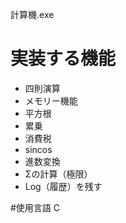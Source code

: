 計算機.exe
# 実装する機能

* 四則演算
* メモリー機能
* 平方根
* 累乗
* 消費税
* sincos
* 進数変換
* Σの計算（極限）
* Log（履歴）を残す

#使用言語
  C
